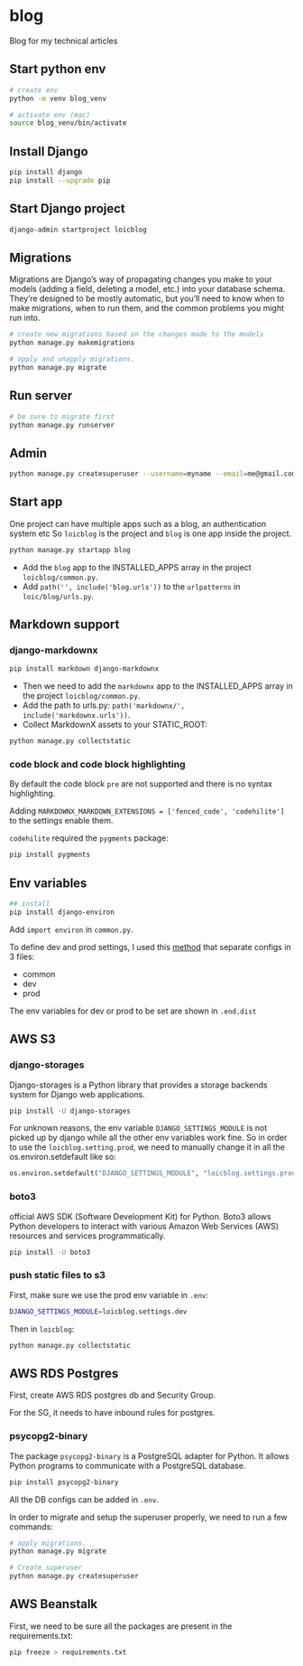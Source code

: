 # blog
Blog for my technical articles

## Start python env

```bash
# create env
python -m venv blog_venv

# activate env (mac)
source blog_venv/bin/activate
```

## Install Django
```bash
pip install django
pip install --upgrade pip
```

## Start Django project
```bash
django-admin startproject loicblog
```

## Migrations
Migrations are Django’s way of propagating changes you make to your models (adding a field, deleting a model, etc.) into your database schema. They’re designed to be mostly automatic, but you’ll need to know when to make migrations, when to run them, and the common problems you might run into.

```bash
# create new migrations based on the changes made to the models
python manage.py makemigrations

# apply and unapply migrations.
python manage.py migrate
```

## Run server
```bash
# be sure to migrate first
python manage.py runserver  
```

## Admin
```bash
python manage.py createsuperuser --username=myname --email=me@gmail.com
```

## Start app

One project can have multiple apps such as a blog, an authentication system etc
So `loicblog` is the project and `blog` is one app inside the project.

```bash
python manage.py startapp blog
```

- Add the `blog` app to the INSTALLED_APPS array in the project `loicblog/common.py`.
- Add `path('', include('blog.urls'))` to the `urlpatterns` in `loic/blog/urls.py`.

## Markdown support

### django-markdownx

```bash
pip install markdown django-markdownx
```
- Then we need to add the `markdownx` app to the INSTALLED_APPS array in the project `loicblog/common.py`.
- Add the path to urls.py: `path('markdownx/', include('markdownx.urls'))`.
- Collect MarkdownX assets to your STATIC_ROOT:
```bash
python manage.py collectstatic
```

### code block and code block highlighting

By default the code block `pre` are not supported and there is no syntax highlighting.

Adding `MARKDOWNX_MARKDOWN_EXTENSIONS = ['fenced_code', 'codehilite']` to the settings enable them.

`codehilite` required the `pygments` package:

```bash
pip install pygments
```

## Env variables

```bash
## install
pip install django-environ
```

Add `import environ` in `common.py`.

To define dev and prod settings, I used this [method](https://thinkster.io/tutorials/configuring-django-settings-for-production) that separate configs in 3 files:
- common
- dev
- prod

The env variables for dev or prod to be set are shown in `.end.dist`

## AWS S3

### django-storages

Django-storages is a Python library that provides a storage backends system for Django web applications.

```bash
pip install -U django-storages
```

For unknown reasons, the env variable `DJANGO_SETTINGS_MODULE` is not picked up by django while all the other env variables work fine.
So in order to use the `loicblog.setting.prod`, we need to manually change it in all the os.environ.setdefault like so:

```python
os.environ.setdefault("DJANGO_SETTINGS_MODULE", "loicblog.settings.prod") # instead of "loicblog.settings.dev"
```

### boto3

official AWS SDK (Software Development Kit) for Python. Boto3 allows Python developers to interact with various Amazon Web Services (AWS) resources and services programmatically.

```bash
pip install -U boto3
```

### push static files to s3

First, make sure we use the prod env variable in `.env`:
```bash
DJANGO_SETTINGS_MODULE=loicblog.settings.dev
```

Then in `loicblog`:

```bash
python manage.py collectstatic
```

## AWS RDS Postgres

First, create AWS RDS postgres db and Security Group.

For the SG, it needs to have inbound rules for postgres.

### psycopg2-binary

The package `psycopg2-binary` is a PostgreSQL adapter for Python. It allows Python programs to communicate with a PostgreSQL database.

```bash
pip install psycopg2-binary
```

All the DB configs can be added in `.env`.

In order to migrate and setup the superuser properly, we need to run a few commands:

```bash
# apply migrations.
python manage.py migrate

# Create superuser
python manage.py createsuperuser
```

## AWS Beanstalk

First, we need to be sure all the packages are present in the requirements.txt:

```bash
pip freeze > requirements.txt
```